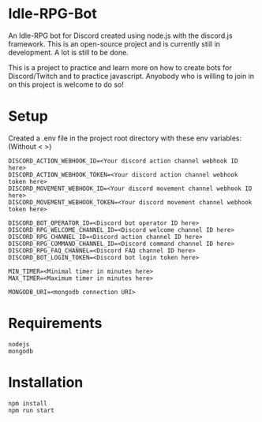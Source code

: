 # Idle-RPG-Bot
An Idle-RPG bot for Discord created using node.js with the discord.js framework.
This is an open-source project and is currently still in development. A lot is still to be done.

This is a project to practice and learn more on how to create bots for Discord/Twitch and to practice javascript.
Anyobody who is willing to join in on this project is welcome to do so!

# Setup
Created a .env file in the project root directory with these env variables: (Without < >)
```
DISCORD_ACTION_WEBHOOK_ID=<Your discord action channel webhook ID here>
DISCORD_ACTION_WEBHOOK_TOKEN=<Your discord action channel webhook token here>
DISCORD_MOVEMENT_WEBHOOK_ID=<Your discord movement channel webhook ID here>
DISCORD_MOVEMENT_WEBHOOK_TOKEN=<Your discord movement channel webhook token here>

DISCORD_BOT_OPERATOR_ID=<Discord bot operator ID here>
DISCORD_RPG_WELCOME_CHANNEL_ID=<Discord welcome channel ID here>
DISCORD_RPG_CHANNEL_ID=<Discord action channel ID here>
DISCORD_RPG_COMMAND_CHANNEL_ID=<Discord command channel ID here>
DISCORD_RPG_FAQ_CHANNEL=<Discord FAQ channel ID here>
DISCORD_BOT_LOGIN_TOKEN=<Discord bot login token here>

MIN_TIMER=<Minimal timer in minutes here>
MAX_TIMER=<Maximum timer in minutes here>

MONGODB_URI=<mongodb connection URI>
```

# Requirements
```
nodejs
mongodb
```

# Installation
```
npm install
npm run start
```